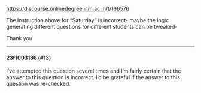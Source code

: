 https://discourse.onlinedegree.iitm.ac.in/t/166576

The Instruction above for “Saturday” is incorrect- maybe the logic generating different questions for different students can be tweaked-</p>
<p>Thank you</p><hr>

<h4>23f1003186 (#13)</h4>
<p>I’ve attempted this question several times and I’m fairly certain that the answer to this question is incorrect. I’d be grateful if the answer to this question was re-checked.